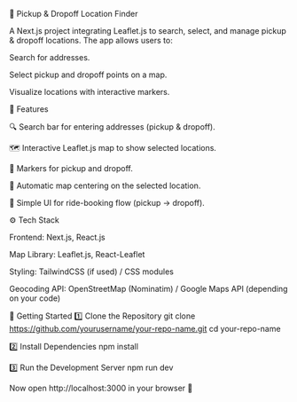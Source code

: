 🚖 Pickup & Dropoff Location Finder

A Next.js project integrating Leaflet.js to search, select, and manage pickup & dropoff locations. The app allows users to:

Search for addresses.

Select pickup and dropoff points on a map.

Visualize locations with interactive markers.

📌 Features

🔍 Search bar for entering addresses (pickup & dropoff).

🗺️ Interactive Leaflet.js map to show selected locations.

📍 Markers for pickup and dropoff.

📡 Automatic map centering on the selected location.

🚦 Simple UI for ride-booking flow (pickup → dropoff).

⚙️ Tech Stack

Frontend: Next.js, React.js

Map Library: Leaflet.js, React-Leaflet

Styling: TailwindCSS (if used) / CSS modules

Geocoding API: OpenStreetMap (Nominatim) / Google Maps API (depending on your code)

🚀 Getting Started
1️⃣ Clone the Repository
git clone https://github.com/yourusername/your-repo-name.git
cd your-repo-name

2️⃣ Install Dependencies
npm install

3️⃣ Run the Development Server
npm run dev


Now open http://localhost:3000
 in your browser 🚀